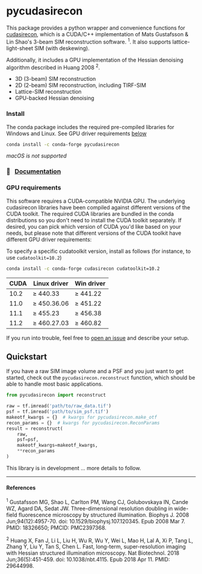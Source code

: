 # pycudasirecon

This package provides a python wrapper and convenience functions for
[cudasirecon](https://github.com/scopetools/cudasirecon), which is a CUDA/C++
implementation of Mats Gustafsson & Lin Shao's 3-beam SIM reconstruction software.
<sup>1</sup>.  It also supports lattice-light-sheet SIM (with deskewing).

Additionally, it includes a GPU implementation of the Hessian denoising algorithm
described in Huang 2008 <sup>2</sup>.

- 3D (3-beam) SIM reconstruction
- 2D (2-beam) SIM reconstruction, including TIRF-SIM
- Lattice-SIM reconstruction
- GPU-backed Hessian denoising

### Install

The conda package includes the required pre-compiled libraries for Windows and Linux. See GPU driver requirements [below](#gpu-requirements)

```sh
conda install -c conda-forge pycudasirecon
```

*macOS is not supported*

### 📖   &nbsp; [Documentation](http://www.talleylambert.com/pycudasirecon)


### GPU requirements

This software requires a CUDA-compatible NVIDIA GPU. The underlying cudasirecon
libraries have been compiled against different versions of the CUDA toolkit.
The required CUDA libraries are bundled in the conda distributions so you don't
need to install the CUDA toolkit separately.  If desired, you can pick which
version of CUDA you'd like based on your needs, but please note that different
versions of the CUDA toolkit have different GPU driver requirements:

To specify a specific cudatoolkit version, install as follows (for instance, to
use `cudatoolkit=10.2`)

```sh
conda install -c conda-forge cudasirecon cudatoolkit=10.2
```

| CUDA | Linux driver | Win driver |
| ---- | ------------ | ---------- |
| 10.2 | ≥ 440.33     | ≥ 441.22   |
| 11.0 | ≥ 450.36.06  | ≥ 451.22   |
| 11.1 | ≥ 455.23     | ≥ 456.38   |
| 11.2 | ≥ 460.27.03  | ≥ 460.82   |


If you run into trouble, feel free to [open an
issue](https://github.com/tlambert03/pycudasirecon/issues) and describe your
setup.


## Quickstart

If you have a raw SIM image volume and a PSF and you just want to get started, check
out the `pycudasirecon.reconstruct` function, which should be able to handle most
basic applications.

```python
from pycudasirecon import reconstruct

raw = tf.imread('path/to/raw_data.tif')
psf = tf.imread('path/to/sim_psf.tif')
makeotf_kwargs = {}  # kwargs for pycudasirecon.make_otf
recon_params = {}  # kwargs for pycudasirecon.ReconParams
result = reconstruct(
    raw,
    psf=psf,
    makeotf_kwargs=makeotf_kwargs,
    **recon_params
)
```

This library is in development ... more details to follow.


___

#### References

<sup>1</sup> Gustafsson MG, Shao L, Carlton PM, Wang CJ, Golubovskaya IN, Cande WZ, Agard DA, Sedat JW. Three-dimensional resolution doubling in wide-field fluorescence microscopy by structured illumination. Biophys J. 2008 Jun;94(12):4957-70. doi: 10.1529/biophysj.107.120345. Epub 2008 Mar 7. PMID: 18326650; PMCID: PMC2397368.

<sup>2</sup> Huang X, Fan J, Li L, Liu H, Wu R, Wu Y, Wei L, Mao H, Lal A, Xi P, Tang L, Zhang Y, Liu Y, Tan S, Chen L. Fast, long-term, super-resolution imaging with Hessian structured illumination microscopy. Nat Biotechnol. 2018 Jun;36(5):451-459. doi: 10.1038/nbt.4115. Epub 2018 Apr 11. PMID: 29644998.
